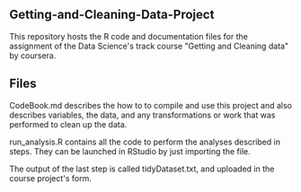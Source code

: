 ## Getting-and-Cleaning-Data-Project

This repository hosts the R code and documentation files for the assignment of the Data Science's track course "Getting and Cleaning data" by coursera.

## Files

CodeBook.md describes the how to to compile and use this project and also describes  variables, the data, and any transformations or work that was performed to clean up the data.

run_analysis.R contains all the code to perform the analyses described in steps. They can be launched in RStudio by just importing the file.

The output of the last step is called tidyDataset.txt, and uploaded in the course project's form.